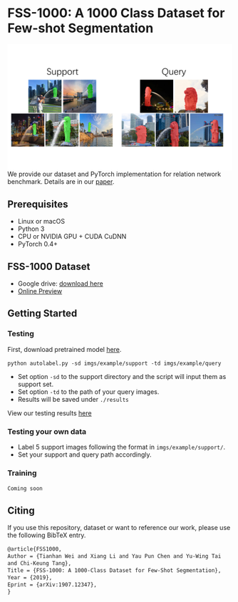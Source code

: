 # FSS-1000: A 1000 Class Dataset for Few-shot Segmentation 

<img src='examples/example.png' align="left">

We provide our dataset and PyTorch implementation for relation network benchmark. Details are in our [paper](https://arxiv.org/abs/1907.12347). 

## Prerequisites
- Linux or macOS
- Python 3
- CPU or NVIDIA GPU + CUDA CuDNN
- PyTorch 0.4+

## FSS-1000 Dataset
- Google drive: [download here](https://drive.google.com/open?id=16TgqOeI_0P41Eh3jWQlxlRXG9KIqtMgI)
- [Online Preview](http://35.236.10.4/dataset)   

## Getting Started
### Testing
First, download pretrained model [here](https://drive.google.com/open?id=1Vk0Pq8vOZrfrDtCISMcJmAQnt9jkXfPn).

```
python autolabel.py -sd imgs/example/support -td imgs/example/query
```

- Set option ```-sd``` to the support directory and the script will input them as support set. 
- Set option ```-td``` to the path of your query images.
- Results will be saved under ```./results```

View our testing results [here](http://35.236.10.4/scale)    

### Testing your own data
- Label 5 support images following the format in ```imgs/example/support/```.  
- Set your support and query path accordingly.

### Training
```
Coming soon
```

## Citing

If you use this repository, dataset or want to reference our work, please use the following BibTeX entry.

```
@article{FSS1000,
Author = {Tianhan Wei and Xiang Li and Yau Pun Chen and Yu-Wing Tai and Chi-Keung Tang},
Title = {FSS-1000: A 1000-Class Dataset for Few-Shot Segmentation},
Year = {2019},
Eprint = {arXiv:1907.12347},
}
```
